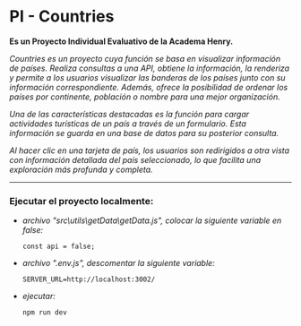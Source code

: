 # PI - Countries

__Es un Proyecto Individual Evaluativo de la Academa Henry.__

_Countries es un proyecto cuya función se basa en visualizar información de países. Realiza consultas a una API, obtiene la información, la renderiza y permite a los usuarios visualizar las banderas de los países junto con su información correspondiente. Además, ofrece la posibilidad de ordenar los países por continente, población o nombre para una mejor organización._

_Una de las características destacadas es la función para cargar actividades turísticas de un país a través de un formulario. Esta información se guarda en una base de datos para su posterior consulta._

_Al hacer clic en una tarjeta de país, los usuarios son redirigidos a otra vista con información detallada del país seleccionado, lo que facilita una exploración más profunda y completa._

---
### Ejecutar el proyecto localmente:

- _archivo "src\utils\getData\getData.js", colocar la siguiente variable en false:_

    `const api = false;`

- _archivo ".env.js", descomentar la siguiente variable:_

    `SERVER_URL=http://localhost:3002/`

- _ejecutar:_

    `npm run dev`
